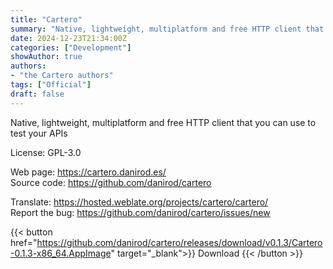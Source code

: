 ```yaml
---
title: "Cartero"
summary: "Native, lightweight, multiplatform and free HTTP client that you can use to test your APIs"
date: 2024-12-23T21:34:00Z
categories: ["Development"]
showAuthor: true
authors:
- "the Cartero authors"
tags: ["Official"]
draft: false
---
```


Native, lightweight, multiplatform and free HTTP client that you can use to test your APIs

License: GPL-3.0

Web page: <https://cartero.danirod.es/>  
Source code: <https://github.com/danirod/cartero>

Translate: <https://hosted.weblate.org/projects/cartero/cartero/>  
Report the bug: <https://github.com/danirod/cartero/issues/new>  

{{< button href="https://github.com/danirod/cartero/releases/download/v0.1.3/Cartero-0.1.3-x86_64.AppImage" target="_blank">}}
Download
{{< /button >}}